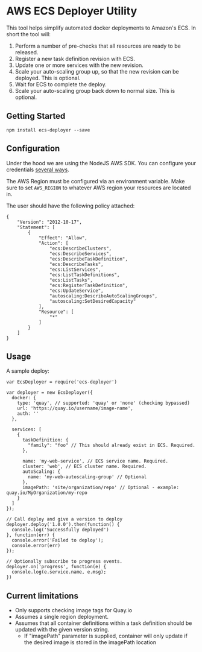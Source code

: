 # AWS ECS Deployer Utility

This tool helps simplify automated docker deployments to Amazon's ECS. In short the tool will:

1. Perform a number of pre-checks that all resources are ready to be released.
1. Register a new task definition revision with ECS.
1. Update one or more services with the new revision.
1. Scale your auto-scaling group up, so that the new revision can be deployed. This is optional.
1. Wait for ECS to complete the deploy.
1. Scale your auto-scaling group back down to normal size. This is optional.

## Getting Started

```
npm install ecs-deployer --save
```

## Configuration

Under the hood we are using the NodeJS AWS SDK. You can configure your credentials [several ways](http://docs.aws.amazon.com/AWSJavaScriptSDK/guide/node-configuring.html).

The AWS Region must be configured via an environment variable. Make sure to set `AWS_REGION` to whatever AWS region your resources are located in.

The user should have the following policy attached:
```
{
    "Version": "2012-10-17",
    "Statement": [
        {
            "Effect": "Allow",
            "Action": [
                "ecs:DescribeClusters",
                "ecs:DescribeServices",
                "ecs:DescribeTaskDefinition",
                "ecs:DescribeTasks",
                "ecs:ListServices",
                "ecs:ListTaskDefinitions",
                "ecs:ListTasks",
                "ecs:RegisterTaskDefinition",
                "ecs:UpdateService",
                "autoscaling:DescribeAutoScalingGroups",
                "autoscaling:SetDesiredCapacity"
            ],
            "Resource": [
                "*"
            ]
        }
    ]
}
```

## Usage

A sample deploy:
```
var EcsDeployer = require('ecs-deployer')

var deployer = new EcsDeployer({
  docker: {
    type: 'quay', // supported: 'quay' or 'none' (checking bypassed)
    url: 'https://quay.io/username/image-name',
    auth: ''
  },

  services: [
    {
      taskDefinition: {
        "family": "foo" // This should already exist in ECS. Required.
      },

      name: 'my-web-service', // ECS service name. Required.
      cluster: 'web', // ECS cluster name. Required.
      autoScaling: {
        name: 'my-web-autoscaling-group' // Optional
      },
      imagePath: 'site/organization/repo' // Optional - example: quay.io/MyOrganization/my-repo
    }
  ]
});

// Call deploy and give a version to deploy
deployer.deploy('1.0.0').then(function() {
  console.log('Successfully deployed')
}, function(err) {
  console.error('Failed to deploy');
  console.error(err)
});

// Optionally subscribe to progress events.
deployer.on('progress', function(e) {
  console.log(e.service.name, e.msg);
})
```

## Current limitations

* Only supports checking image tags for Quay.io
* Assumes a single region deployment.
* Assumes that all container definitions within a task definition should be updated with the given version string.
  * If "imagePath" parameter is supplied, container will only update if the desired image is stored in the imagePath location
